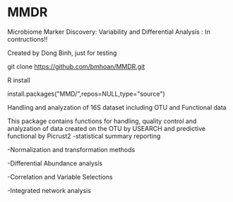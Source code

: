 # MMDR
Microbiome Marker Discovery: Variability and Differential Analysis : In contructions!! 

Created by Dong Binh, just for testing 

git clone https://github.com/bmhoan/MMDR.git

R install 

install.packages("MMD/",repos=NULL,type="source")


Handling and analyzation of 16S dataset including OTU and Functional data

This package contains functions for handling, quality control and analyzation of data created on the OTU by USEARCH and  predictive functional by Picrust2
-statistical summary reporting 

-Normalization  and transformation methods

-Differential Abundance analysis

-Correlation and Variable Selections 

-Integrated network analysis




